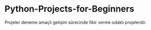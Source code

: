 # Python-Projects-for-Beginners
Projeler deneme amaçlı gelişim sürecinde fikir verme odaklı projelerdir.

